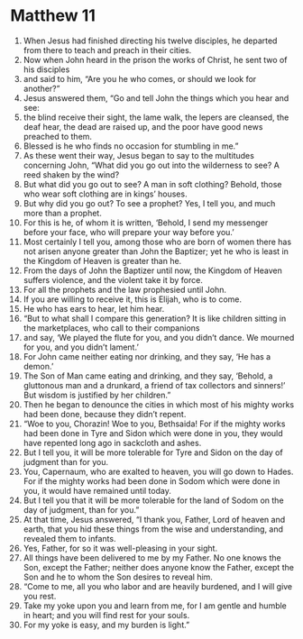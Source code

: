 ﻿
# Matthew 11
1. When Jesus had finished directing his twelve disciples, he departed from there to teach and preach in their cities. 
2. Now when John heard in the prison the works of Christ, he sent two of his disciples 
3. and said to him, “Are you he who comes, or should we look for another?” 
4. Jesus answered them, “Go and tell John the things which you hear and see: 
5. the blind receive their sight, the lame walk, the lepers are cleansed, the deaf hear, the dead are raised up, and the poor have good news preached to them. 
6. Blessed is he who finds no occasion for stumbling in me.” 
7. As these went their way, Jesus began to say to the multitudes concerning John, “What did you go out into the wilderness to see? A reed shaken by the wind? 
8. But what did you go out to see? A man in soft clothing? Behold, those who wear soft clothing are in kings’ houses. 
9. But why did you go out? To see a prophet? Yes, I tell you, and much more than a prophet. 
10. For this is he, of whom it is written, ‘Behold, I send my messenger before your face, who will prepare your way before you.’ 
11. Most certainly I tell you, among those who are born of women there has not arisen anyone greater than John the Baptizer; yet he who is least in the Kingdom of Heaven is greater than he. 
12. From the days of John the Baptizer until now, the Kingdom of Heaven suffers violence, and the violent take it by force. 
13. For all the prophets and the law prophesied until John. 
14. If you are willing to receive it, this is Elijah, who is to come. 
15. He who has ears to hear, let him hear. 
16. “But to what shall I compare this generation? It is like children sitting in the marketplaces, who call to their companions 
17. and say, ‘We played the flute for you, and you didn’t dance. We mourned for you, and you didn’t lament.’ 
18. For John came neither eating nor drinking, and they say, ‘He has a demon.’ 
19. The Son of Man came eating and drinking, and they say, ‘Behold, a gluttonous man and a drunkard, a friend of tax collectors and sinners!’ But wisdom is justified by her children.” 
20. Then he began to denounce the cities in which most of his mighty works had been done, because they didn’t repent. 
21. “Woe to you, Chorazin! Woe to you, Bethsaida! For if the mighty works had been done in Tyre and Sidon which were done in you, they would have repented long ago in sackcloth and ashes. 
22. But I tell you, it will be more tolerable for Tyre and Sidon on the day of judgment than for you. 
23. You, Capernaum, who are exalted to heaven, you will go down to Hades. For if the mighty works had been done in Sodom which were done in you, it would have remained until today. 
24. But I tell you that it will be more tolerable for the land of Sodom on the day of judgment, than for you.” 
25. At that time, Jesus answered, “I thank you, Father, Lord of heaven and earth, that you hid these things from the wise and understanding, and revealed them to infants. 
26. Yes, Father, for so it was well-pleasing in your sight. 
27. All things have been delivered to me by my Father. No one knows the Son, except the Father; neither does anyone know the Father, except the Son and he to whom the Son desires to reveal him. 
28. “Come to me, all you who labor and are heavily burdened, and I will give you rest. 
29. Take my yoke upon you and learn from me, for I am gentle and humble in heart; and you will find rest for your souls. 
30. For my yoke is easy, and my burden is light.” 
